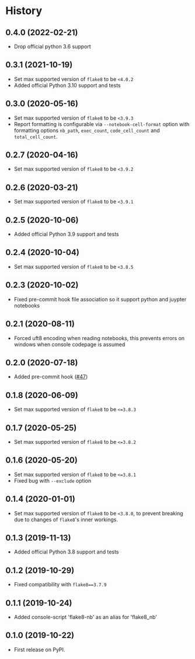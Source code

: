 # History

## 0.4.0 (2022-02-21)

- Drop official python 3.6 support

## 0.3.1 (2021-10-19)

- Set max supported version of `flake8` to be `<4.0.2`
- Added official Python 3.10 support and tests

## 0.3.0 (2020-05-16)

- Set max supported version of `flake8` to be `<3.9.3`
- Report formatting is configurable via `--notebook-cell-format` option
  with formatting options `nb_path`, `exec_count`, `code_cell_count` and `total_cell_count`.

## 0.2.7 (2020-04-16)

- Set max supported version of `flake8` to be `<3.9.2`

## 0.2.6 (2020-03-21)

- Set max supported version of `flake8` to be `<3.9.1`

## 0.2.5 (2020-10-06)

- Added official Python 3.9 support and tests

## 0.2.4 (2020-10-04)

- Set max supported version of `flake8` to be `<3.8.5`

## 0.2.3 (2020-10-02)

- Fixed pre-commit hook file association so it support python and juypter notebooks

## 0.2.1 (2020-08-11)

- Forced uft8 encoding when reading notebooks,
  this prevents errors on windows when console codepage is assumed

## 0.2.0 (2020-07-18)

- Added pre-commit hook ([#47](https://github.com/s-weigand/flake8-nb/pull/47))

## 0.1.8 (2020-06-09)

- Set max supported version of `flake8` to be `<=3.8.3`

## 0.1.7 (2020-05-25)

- Set max supported version of `flake8` to be `<=3.8.2`

## 0.1.6 (2020-05-20)

- Set max supported version of `flake8` to be `<=3.8.1`
- Fixed bug with `--exclude` option

## 0.1.4 (2020-01-01)

- Set max supported version of `flake8` to be `<3.8.0`, to prevent breaking due to changes of `flake8`'s inner workings.

## 0.1.3 (2019-11-13)

- Added official Python 3.8 support and tests

## 0.1.2 (2019-10-29)

- Fixed compatibility with `flake8==3.7.9`

## 0.1.1 (2019-10-24)

- Added console-script 'flake8-nb' as an alias for 'flake8_nb'

## 0.1.0 (2019-10-22)

- First release on PyPI.
